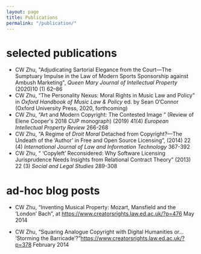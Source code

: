 ```yaml
---
layout: page
title: Publications
permalink: "/publication/"
---
```


# selected publications


- CW Zhu, "Adjudicating Sartorial Elegance from the Court—The Sumptuary Impulse in the Law of Modern Sports Sponsorship against Ambush Marketing", *Queen Mary Journal of Intellectual Property* (2020)10 (1) 62–86
- CW Zhu, “The Personality Nexus:  Moral Rights in Music Law and Policy” in *Oxford Handbook of Music Law & Policy* ed. by Sean O’Connor (Oxford University Press, 2020, forthcoming) 
- CW Zhu,  “Art and Modern Copyright: The Contested Image ” (Review of  Elene Cooper's 2018 CUP monograph) (2019) 41(4) *European Intellectual Property Review*  266-268
- CW Zhu, “A Regime of *Droit Moral* Detached from Copyright?—The Undeath of the ‘Author’ in Free and Open Source Licensing”,  (2014) 22 (4) *International Journal of Law and Information Technology* 367-392
- CW Zhu, “ ‘Copyleft’ Reconsidered: Why Software Licensing Jurisprudence Needs Insights from Relational Contract Theory” (2013) 22 (3) *Social and Legal Studies* 289-308

# ad-hoc blog posts

- CW Zhu, “Inventing Musical Property: Mozart, Mansfield and the ‘London’ Bach”, at <https://www.creatorsrights.law.ed.ac.uk/?p=476>  May 2014

- CW Zhu, “Squaring Analogue Copyright with Digital Humanities or… ‘Storming the Barricade’?”<https://www.creatorsrights.law.ed.ac.uk/?p=378>  February 2014
